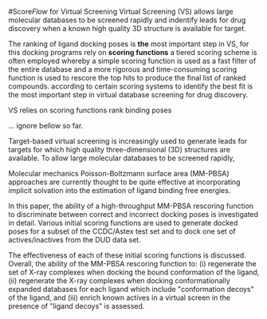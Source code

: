 #Score*Flow* for Virtual Screening
Virtual Screening (VS) allows large molecular databases to be screened rapidly and indentify leads for drug discovery when a known high quality 3D structure is available for target. 

The ranking of ligand docking poses is **the** most important step in VS, for this docking programs rely on **scoring functions** 
a tiered scoring scheme is often employed whereby a simple scoring function is used as a fast filter of the entire database and a more rigorous and time-consuming scoring function is used to rescore the top hits to produce the final list of ranked compounds. 
according to certain scoring systems to identify the best fit is the most important step in virtual database screening for drug discovery. 


VS relies on scoring functions rank binding poses 

...
ignore bellow so far.

Target-based virtual screening is increasingly used to generate leads for targets for which high quality three-dimensional (3D) structures are available. To allow large molecular databases to be screened rapidly, 

Molecular mechanics Poisson-Boltzmann surface area (MM-PBSA) approaches are currently thought to be quite effective at incorporating implicit solvation into the estimation of ligand binding free energies.

In this paper, the ability of a high-throughput MM-PBSA rescoring function to discriminate between correct and incorrect docking poses is investigated in detail. Various initial scoring functions are used to generate docked poses for a subset of the CCDC/Astex test set and to dock one set of actives/inactives from the DUD data set. 

The effectiveness of each of these initial scoring functions is discussed. Overall, the ability of the MM-PBSA rescoring function to:
  (i) regenerate the set of X-ray complexes when docking the bound conformation of the ligand, 
  (ii) regenerate the X-ray complexes when docking conformationally expanded databases for each ligand which include "conformation decoys" of the ligand, and 
  (iii) enrich known actives in a virtual screen in the presence of "ligand decoys" is assessed. 
